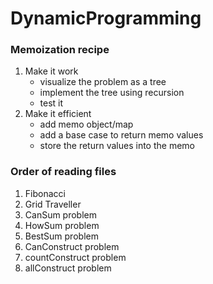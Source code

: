 # DynamicProgramming

<h3>Memoization recipe</h3>
    <ol>
      <li>
        Make it work
      <ul>
          <li>visualize the problem as a tree</li>
          <li>implement the tree using recursion</li>
          <li>test it</li>
        </ul>
      </li>
      <li>
        Make it efficient
      <ul>
          <li>add memo object/map</li>
          <li>add a base case to return memo values</li>
          <li>store the return values into the memo</li>
        </ul>
      </li>
    </ol>

<h3>Order of reading files</h3>
<ol>
  <li>Fibonacci</li>
  <li>Grid Traveller</li>
  <li>CanSum problem</li>
  <li>HowSum problem</li>
  <li>BestSum problem</li>
  <li>CanConstruct problem</li>
  <li>countConstruct problem</li>
  <li> allConstruct problem </li>
</ol>
